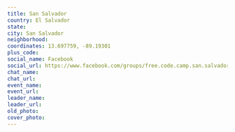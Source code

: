 ```yaml
---
title: San Salvador
country: El Salvador
state: 
city: San Salvador
neighborhood: 
coordinates: 13.697759, -89.19301
plus_code:
social_name: Facebook
social_url: https://www.facebook.com/groups/free.code.camp.san.salvador
chat_name:
chat_url:
event_name:
event_url:
leader_name:
leader_url:
old_photo: 
cover_photo:
---
```

